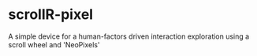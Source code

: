 # scrollR-pixel
A simple device for a human-factors driven interaction exploration using a scroll wheel and 'NeoPixels'
